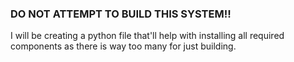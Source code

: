 ### DO NOT ATTEMPT TO BUILD THIS SYSTEM!!
I will be creating a python file that'll help with installing all required components as there is way too many for just building.
